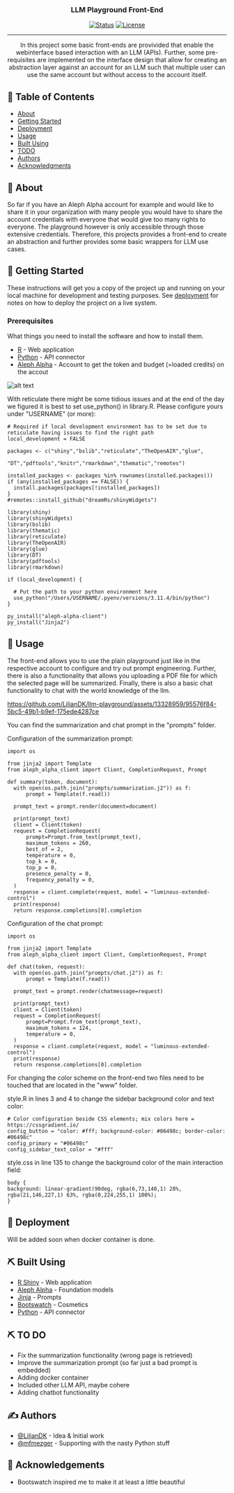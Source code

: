<h3 align="center">LLM Playground Front-End</h3>

<div align="center">

  [![Status](https://img.shields.io/badge/status-active-success.svg)]() 
  [![License](https://img.shields.io/badge/license-MIT-blue.svg)](/LICENSE)

</div>

---

<p align="center"> In this project some basic front-ends are provivided that enable the webinterface based interaction with an LLM (APIs). Further, some pre-requisites are implemented on the interface design that allow for creating an abstraction layer against an account for an LLM such that multiple user can use the same account but without access to the account itself.
    <br> 
</p>

## 📝 Table of Contents
- [About](#about)
- [Getting Started](#getting_started)
- [Deployment](#deployment)
- [Usage](#usage)
- [Built Using](#built_using)
- [TODO](../TODO.md)
- [Authors](#authors)
- [Acknowledgments](#acknowledgement)

## 🧐 About <a name = "about"></a>
So far if you have an Aleph Alpha account for example and would like to share it in your organization with many people you would have to share the account credentials with everyone that would give too many rights to everyone. The playground however is only accessible through those extensive credentials. Therefore, this projects provides a front-end to create an abstraction and further provides some basic wrappers for LLM use cases.

## 🏁 Getting Started <a name = "getting_started"></a>
These instructions will get you a copy of the project up and running on your local machine for development and testing purposes. See [deployment](#deployment) for notes on how to deploy the project on a live system.

### Prerequisites
What things you need to install the software and how to install them.
- [R](https://www.r-project.org/) - Web application
- [Python](https://www.python.org/) - API connector
- [Aleph Alpha](https://app.aleph-alpha.com/) - Account to get the token and budget (=loaded credits) on the accout

![alt text](https://github.com/LilianDK/llm-playground/blob/main/README_PICS/AA_Acount.png)

With reticulate there might be some tidious issues and at the end of the day we figured it is best to set use_python() in library.R. Please configure yours under "USERNAME" (or more):
```
# Required if local development environment has to be set due to reticulate having issues to find the right path
local_development = FALSE

packages <- c("shiny","bslib","reticulate","TheOpenAIR","glue",
              "DT","pdftools","knitr","rmarkdown","thematic","remotes")

installed_packages <- packages %in% rownames(installed.packages())
if (any(installed_packages == FALSE)) {
  install.packages(packages[!installed_packages])
}
#remotes::install_github("dreamRs/shinyWidgets")

library(shiny)
library(shinyWidgets)
library(bslib)
library(thematic)
library(reticulate)
library(TheOpenAIR)
library(glue)
library(DT)
library(pdftools)
library(rmarkdown)

if (local_development) {
  
  # Put the path to your python environment here
  use_python("/Users/USERNAME/.pyenv/versions/3.11.4/bin/python")
}

py_install("aleph-alpha-client")
py_install("Jinja2")
```

## 🎈 Usage <a name="usage"></a>
The front-end allows you to use the plain playground just like in the respective account to configure and try out prompt engineering. Further, there is also a functionality that allows you uploading a PDF file for which the selected page will be summarized. Finally, there is also a basic chat functionality to chat with the world knowledge of the llm.

https://github.com/LilianDK/llm-playground/assets/13328959/95576f84-5bc5-49b1-b9ef-175ede4287ce

You can find the summarization and chat prompt in the "prompts" folder.

Configuration of the summarization prompt:
```
import os

from jinja2 import Template
from aleph_alpha_client import Client, CompletionRequest, Prompt

def summary(token, document):
  with open(os.path.join("prompts/summarization.j2")) as f:
      prompt = Template(f.read())
            
  prompt_text = prompt.render(document=document)
  
  print(prompt_text)
  client = Client(token)
  request = CompletionRequest(
      prompt=Prompt.from_text(prompt_text),
      maximum_tokens = 260,
      best_of = 2,
      temperature = 0,
      top_k = 0,
      top_p = 0,
      presence_penalty = 0,
      frequency_penalty = 0,
  )
  response = client.complete(request, model = "luminous-extended-control")
  print(response)
  return response.completions[0].completion
```

Configuration of the chat prompt:
```
import os

from jinja2 import Template
from aleph_alpha_client import Client, CompletionRequest, Prompt

def chat(token, request):
  with open(os.path.join("prompts/chat.j2")) as f:
      prompt = Template(f.read())
            
  prompt_text = prompt.render(chatmessage=request)
  
  print(prompt_text)
  client = Client(token)
  request = CompletionRequest(
      prompt=Prompt.from_text(prompt_text),
      maximum_tokens = 124,
      temperature = 0,
  )
  response = client.complete(request, model = "luminous-extended-control")
  print(response)
  return response.completions[0].completion
```
For changing the color scheme on the front-end two files need to be touched that are located in the "www" folder.

style.R in lines 3 and 4 to change the sidebar background color and text color:
```
# Color configuration beside CSS elements; mix colors here = https://cssgradient.io/
config_button = "color: #fff; background-color: #06498c; border-color: #06498c"
config_primary = "#06498c"
config_sidebar_text_color = "#fff"
```

style.css in line 135 to change the background color of the main interaction field:
```
body {
background: linear-gradient(90deg, rgba(6,73,140,1) 28%, rgba(21,146,227,1) 63%, rgba(0,224,255,1) 100%);
}
```

## 🚀 Deployment <a name = "deployment"></a>
Will be added soon when docker container is done.

## ⛏️ Built Using <a name = "built_using"></a>
- [R Shiny](https://www.rstudio.com/products/shiny/) - Web application
- [Aleph Alpha](https://www.aleph-alpha.com/) - Foundation models
- [Jinja](https://jinja.palletsprojects.com/en/3.1.x/) - Prompts
- [Bootswatch](https://bootswatch.com/) - Cosmetics
- [Python](https://www.python.org/) - API connector

## ⛏️ TO DO <a name = "built_using"></a>
- Fix the summarization functionality (wrong page is retrieved)
- Improve the summarization prompt (so far just a bad prompt is embedded)
- Adding docker container
- Included other LLM API, maybe cohere
- Adding chatbot functionality
  
## ✍️ Authors <a name = "authors"></a>
- [@LilianDK](https://github.com/LilianDK/llm-playground) - Idea & Initial work
- [@mfmezger](https://github.com/mfmezger) - Supporting with the nasty Python stuff

## 🎉 Acknowledgements <a name = "acknowledgement"></a>
- Bootswatch inspired me to make it at least a little beautiful
